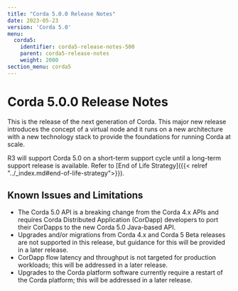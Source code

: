 ```yaml
---
title: "Corda 5.0.0 Release Notes"
date: 2023-05-23
version: 'Corda 5.0'
menu:
  corda5:
    identifier: corda5-release-notes-500
    parent: corda5-release-notes
    weight: 2000
section_menu: corda5
---
```

# Corda 5.0.0 Release Notes
This is the release of the next generation of Corda. This major new release introduces the concept of a virtual node and it runs on a new architecture with a new technology stack to provide the foundations for running Corda at scale. 

R3 will support Corda 5.0 on a short-term support cycle until a long-term support release is available. Refer to [End of Life Strategy]({{< relref "../_index.md#end-of-life-strategy">}}).

## Known Issues and Limitations

* The Corda 5.0 API is a breaking change from the Corda 4.x APIs and requires Corda Distributed Application (CorDapp) developers to port their CorDapps to the new Corda 5.0 Java-based API.
* Upgrades and/or migrations from Corda 4.x and Corda 5 Beta releases are not supported in this release, but guidance for this will be provided in a later release.
* CorDapp flow latency and throughput is not targeted for production workloads; this will be addressed in a later release.
* Upgrades to the Corda platform software currently require a restart of the Corda platform; this will be addressed in a later release.